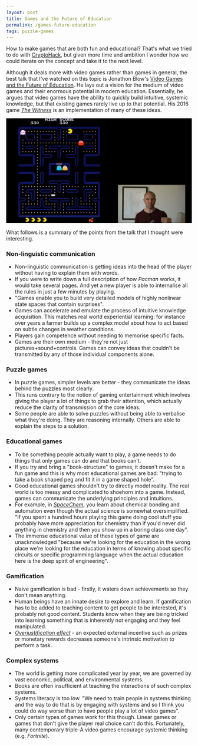 ```yaml
---
layout: post
title: Games and the Future of Education
permalink: /games-future-education
tags: puzzle-games
---
```


How to make games that are both fun and educational? That's what we tried to do with [CryptoHack](https://cryptohack.org/), but given more time and ambition I wonder how we could iterate on the concept and take it to the next level.

Although it deals more with video games rather than games in general, the best talk that I've watched on this topic is Jonathon Blow's [Video Games and the Future of Education](https://www.youtube.com/watch?v=qWFScmtiC44). He lays out a vision for the medium of video games and their enormous potential in modern education. Essentially, he argues that video games have the ability to quickly build intuitive, systemic knowledge, but that existing games rarely live up to that potential. His 2016 game [_The Witness_](https://en.wikipedia.org/wiki/The_Witness_(2016_video_game)) is an implementation of many of these ideas.

![Pacman](/assets/pacman.png)

What follows is a summary of the points from the talk that I thought were interesting.
 
### Non-linguistic communication                                                                                                                                                              
* Non-linguistic communication is getting ideas into the head of the player without having to explain them with words.
* If you were to write down a full description of how _Pacman_ works, it would take several pages. And yet a new player is able to internalise all the rules in just a few minutes by playing.
* "Games enable you to build very detailed models of highly nonlinear state spaces that contain surprises".
* Games can accelerate and emulate the process of intuitive knowledge acquisition. This matches real world experiential learning: for instance over years a farmer builds up a complex model about how to act based on subtle changes in weather conditions.
* Players gain competence without needing to memorise specific facts.
* Games are their own medium - they're not just pictures+sound+controls. Games can convey ideas that couldn't be transmitted by any of those individual components alone.

### Puzzle games
* In puzzle games, simpler levels are better - they communicate the ideas behind the puzzles most clearly.
* This runs contrary to the notion of gaming entertainment which involves giving the player a lot of things to grab their attention, which actually reduce the clarity of transmission of the core ideas.
* Some people are able to solve puzzles without being able to verbalise what they're doing. They are reasoning internally. Others are able to explain the steps to a solution.

### Educational games
* To be something people actually want to play, a game needs to do things that only games can do and that books can't.
* If you try and bring a "book-structure" to games, it doesn't make for a fun game and this is why most educational games are bad: "trying to take a book shaped peg and fit it in a game shaped hole".
* Good educational games shouldn't try to directly model reality. The real world is too messy and complicated to shoehorn into a game. Instead, games can communicate the underlying principles and intuitions.
* For example, in [_SpaceChem_](https://en.wikipedia.org/wiki/SpaceChem), you learn about chemical bonding and automation even though the actual science is somewhat oversimplified. "If you spent a hundred hours playing this game doing cool stuff you probably have more appreciation for chemistry than if you'd never did anything in chemistry and then you show up in a boring class one day".
* The immense educational value of these types of game are unacknowledged "because we're looking for the education in the wrong place we're looking for the education in terms of knowing about specific circuits or specific programming language when the actual education here is the deep spirit of engineering".

### Gamification
* Naive gamification is bad - firstly, it waters down achievements so they don't mean anything.
* Human beings have an innate desire to explore and learn. If gamification has to be added to teaching content to get people to be interested, it's probably not good content. Students know when they are being tricked into learning something that is inherently not engaging and they feel manipulated.
* [_Overjustification effect_](https://en.wikipedia.org/wiki/Overjustification_effect) - an expected external incentive such as prizes or monetary rewards decreases someone's intrinsic motivation to perform a task.

### Complex systems
* The world is getting more complicated year by year, we are governed by vast economic, political, and environmental systems.
* Books are often insufficient at teaching the interactions of such complex systems.
* Systems literacy is too low. "We need to train people in systems thinking and the way to do that is by engaging with systems and so I think you could do way worse than to have people play a lot of video games".
* Only certain types of games work for this though. Linear games or games that don't give the player real choice can't do this. Fortunately, many contemporary triple-A video games encourage systemic thinking (e.g. _Fortnite_).

